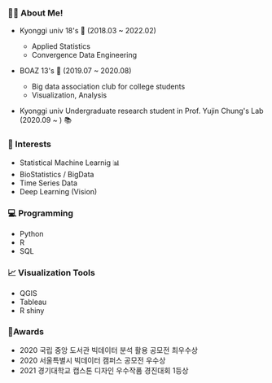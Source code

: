 ### 🙋‍♀️ About Me!
- Kyonggi univ 18's 🏫 (2018.03 ~ 2022.02)
  - Applied Statistics 
  - Convergence Data Engineering
 
- BOAZ 13's 🐘 (2019.07 ~ 2020.08)
  - Big data association club for college students
  - Visualization, Analysis

- Kyonggi univ Undergraduate research student in Prof. Yujin Chung's Lab (2020.09 ~ ) :books:

### 🥰 Interests 
- Statistical Machine Learnig 📊
- BioStatistics / BigData
- Time Series  Data
- Deep Learning (Vision) 


### 💻 Programming 
- Python
- R
- SQL

### 📈 Visualization Tools
- QGIS
- Tableau
- R shiny


### 🏅Awards
- 2020 국립 중앙 도서관 빅데이터 분석 활용 공모전 최우수상
- 2020 서울특별시 빅데이터 캠퍼스 공모전 우수상
- 2021 경기대학교 캡스톤 디자인 우수작품 경진대회 1등상




<!--
**GGoYoungHee/GGoYoungHee** is a ✨ _special_ ✨ repository because its `README.md` (this file) appears on your GitHub profile.

Here are some ideas to get you started:

- 🔭 I’m currently working on ...
- 🌱 I’m currently learning ...
- 👯 I’m looking to collaborate on ...
- 🤔 I’m looking for help with ...
- 💬 Ask me about ...
- 📫 How to reach me: ...
- 😄 Pronouns: ...
- ⚡ Fun fact: ...
-->
